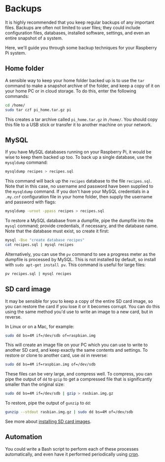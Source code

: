 # Backups

It is highly recommended that you keep regular backups of any important files. Backups are often not limited to user files; they could include configuration files, databases, installed software, settings, and even an entire snapshot of a system.

Here, we'll guide you through some backup techniques for your Raspberry Pi system.

## Home folder

A sensible way to keep your home folder backed up is to use the `tar` command to make a snapshot archive of the folder, and keep a copy of it on your home PC or in cloud storage. To do this, enter the following commands:

```bash
cd /home/
sudo tar czf pi_home.tar.gz pi
```

This creates a tar archive called `pi_home.tar.gz` in `/home/`. You should copy this file to a USB stick or transfer it to another machine on your network.

## MySQL

If you have MySQL databases running on your Raspberry Pi, it would be wise to keep them backed up too. To back up a single database, use the `mysqldump` command:

```bash
mysqldump recipes > recipes.sql
```

This command will back up the `recipes` database to the file `recipes.sql`. Note that in this case, no username and password have been supplied to the `mysqldump` command. If you don't have your MySQL credentials in a `.my.cnf` configuration file in your home folder, then supply the username and password with flags:

```bash
mysqldump -uroot -ppass recipes > recipes.sql
```

To restore a MySQL database from a dumpfile, pipe the dumpfile into the `mysql` command; provide credentials, if necessary, and the database name. Note that the database must exist, so create it first:

```bash
mysql -Bse "create database recipes"
cat recipes.sql | mysql recipes
```

Alternatively, you can use the `pv` command to see a progress meter as the dumpfile is processed by MySQL. This is not installed by default, so install with `sudo apt-get install pv`. This command is useful for large files:

```bash
pv recipes.sql | mysql recipes
```

## SD card image

It may be sensible for you to keep a copy of the entire SD card image, so you can restore the card if you lose it or it becomes corrupt. You can do this using the same method you'd use to write an image to a new card, but in reverse.

In Linux or on a Mac, for example:

```bash
sudo dd bs=4M if=/dev/sdb of=raspbian.img
```

This will create an image file on your PC which you can use to write to another SD card, and keep exactly the same contents and settings. To restore or clone to another card, use `dd` in reverse:

```bash
sudo dd bs=4M if=raspbian.img of=/dev/sdb
```

These files can be very large, and compress well. To compress, you can pipe the output of `dd` to `gzip` to get a compressed file that is significantly smaller than the original size:

```bash
sudo dd bs=4M if=/dev/sdb | gzip > rasbian.img.gz
```

To restore, pipe the output of `gunzip` to `dd`:

```bash
gunzip --stdout rasbian.img.gz | sudo dd bs=4M of=/dev/sdb
```

See more about [installing SD card images](../../installation/installing-images/README.md).

## Automation

You could write a Bash script to perform each of these processes automatically, and even have it performed periodically using [cron](../usage/cron.md).
